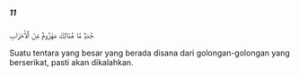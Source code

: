 ##### 11

<span class="ayah">جُندٌۭ مَّا هُنَالِكَ مَهْزُومٌۭ مِّنَ ٱلْأَحْزَابِ</span>

<span class="ayah_translation">Suatu tentara yang besar yang berada disana dari golongan-golongan yang berserikat, pasti akan dikalahkan.</span>
